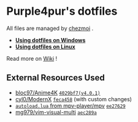 # Purple4pur's dotfiles

All files are managed by [chezmoi](https://www.chezmoi.io/) .

* **[Using dotfiles on Windows](https://github.com/purple4pur/dotfiles/wiki/Using-dotfiles-on-Windows)**
* **[Using dotfiles on Linux](https://github.com/purple4pur/dotfiles/wiki/Using-dotfiles-on-Linux)**

Read more on [Wiki](https://github.com/purple4pur/dotfiles/wiki) !

## External Resources Used

* [bloc97/Anime4K](https://github.com/bloc97/Anime4K) [`4029bf7(v4.0.1)`](https://github.com/bloc97/Anime4K/tree/4029bf701ecaa15f163cdc49cffe5501c1acf410)
* [cyl0/ModernX](https://github.com/cyl0/ModernX) [`feca458`](https://github.com/cyl0/ModernX/tree/feca458b3eee0fd383a77d45632265372c607461) (with custom changes)
* [`autoload.lua` from mpv-player/mpv](https://github.com/mpv-player/mpv/blob/master/TOOLS/lua/autoload.lua) [`ee27629`](https://github.com/mpv-player/mpv/blob/ee2762924412211bcac76e3aaae07e880fd284a8/TOOLS/lua/autoload.lua)
* [mg979/vim-visual-multi](https://github.com/mg979/vim-visual-multi) [`aec289a`](https://github.com/mg979/vim-visual-multi/tree/aec289a9fdabaa0ee6087d044d75b32e12084344)
